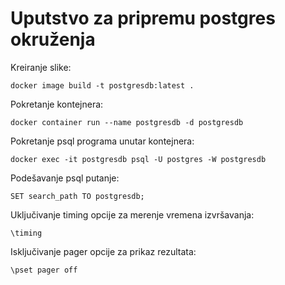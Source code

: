 # Uputstvo za pripremu postgres okruženja

Kreiranje slike:

	docker image build -t postgresdb:latest .

Pokretanje kontejnera:

	docker container run --name postgresdb -d postgresdb

Pokretanje psql programa unutar kontejnera:

	docker exec -it postgresdb psql -U postgres -W postgresdb

Podešavanje psql putanje:

	SET search_path TO postgresdb;

Uključivanje timing opcije za merenje vremena izvršavanja:
	
	\timing

Isključivanje pager opcije za prikaz rezultata:
	
	\pset pager off
